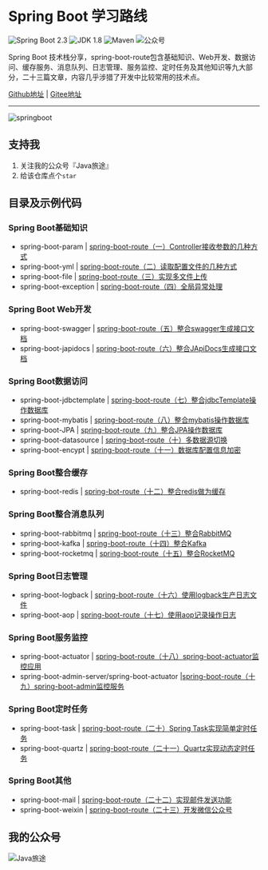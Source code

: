 Spring Boot 学习路线
===

![Spring Boot 2.3](https://img.shields.io/badge/Spring%20Boot-2.3-brightgreen.svg)
![JDK 1.8](https://img.shields.io/badge/JDK-1.8-blue.svg)
![Maven](https://img.shields.io/badge/Maven-3.5.4-important.svg)
![公众号](https://img.shields.io/badge/Java旅途-lightgrey.svg)

Spring Boot 技术栈分享，spring-boot-route包含基础知识、Web开发、数据访问、缓存服务、消息队列、日志管理、服务监控、定时任务及其他知识等九大部分，二十三篇文章，内容几乎涉猎了开发中比较常用的技术点。

[Github地址](https://github.com/binzh303/spring-boot-route) | [Gitee地址](https://gitee.com/zhixie/spring-boot-route) 

---

![springboot](https://mmbiz.qpic.cn/mmbiz_png/lgiaG5BicLkVcKA2SqIHWZus31XcianxQqjhw1Sh4YzQ7pXno0TLJGIQDYtA2kFhA4Dhqbbpicyb88AM5SGOBKF7Kg/640?wx_fmt=png&tp=webp&wxfrom=5&wx_lazy=1&wx_co=1)

## 支持我
1. 关注我的公众号『Java旅途』
2. 给该仓库点个`star`

## 目录及示例代码
### Spring Boot基础知识

- spring-boot-param | [spring-boot-route（一）Controller接收参数的几种方式](https://javatip.cn/archives/66)
- spring-boot-yml | [spring-boot-route（二）读取配置文件的几种方式](https://javatip.cn/archives/72)
- spring-boot-file | [spring-boot-route（三）实现多文件上传](https://javatip.cn/archives/74)
- spring-boot-exception | [spring-boot-route（四）全局异常处理](https://javatip.cn/archives/79)

### Spring Boot Web开发

- spring-boot-swagger | [spring-boot-route（五）整合swagger生成接口文档](https://javatip.cn/archives/90)
- spring-boot-japidocs | [spring-boot-route（六）整合JApiDocs生成接口文档](https://javatip.cn/archives/91)

### Spring Boot数据访问

- spring-boot-jdbctemplate | [spring-boot-route（七）整合jdbcTemplate操作数据库](https://javatip.cn/archives/92)
- spring-boot-mybatis | [spring-boot-route（八）整合mybatis操作数据库](https://javatip.cn/archives/93)
- spring-boot-JPA | [spring-boot-route（九）整合JPA操作数据库](https://javatip.cn/archives/94)
- spring-boot-datasource | [spring-boot-route（十）多数据源切换](https://javatip.cn/archives/95)
- spring-boot-encypt | [spring-boot-route（十一）数据库配置信息加密](https://javatip.cn/archives/113)

### Spring Boot整合缓存

- spring-boot-redis | [spring-bot-route（十二）整合redis做为缓存](https://javatip.cn/archives/114)

### Spring Boot整合消息队列
- spring-boot-rabbitmq | [spring-boot-route（十三）整合RabbitMQ](https://javatip.cn/archives/115)
- spring-boot-kafka | [spring-boot-route（十四）整合Kafka](https://javatip.cn/archives/116)
- spring-boot-rocketmq | [spring-boot-route（十五）整合RocketMQ](https://javatip.cn/archives/117)

### Spring Boot日志管理
- spring-boot-logback | [spring-boot-route（十六）使用logback生产日志文件](https://javatip.cn/archives/118)
- spring-boot-aop | [spring-boot-route（十七）使用aop记录操作日志](https://javatip.cn/archives/119)

### Spring Boot服务监控
- spring-boot-actuator | [spring-boot-route（十八）spring-boot-actuator监控应用](https://javatip.cn/archives/120)
- spring-boot-admin-server/spring-boot-actuator |[spring-boot-route（十九）spring-boot-admin监控服务](https://javatip.cn/archives/121)

### Spring Boot定时任务
- spring-boot-task | [spring-boot-route（二十）Spring Task实现简单定时任务](https://javatip.cn/archives/122)
- spring-boot-quartz | [spring-boot-route（二十一）Quartz实现动态定时任务](https://javatip.cn/archives/123)

### Spring Boot其他
- spring-boot-mail | [spring-boot-route（二十二）实现邮件发送功能](https://javatip.cn/archives/124)
- spring-boot-weixin | [spring-boot-route（二十三）开发微信公众号](https://javatip.cn/archives/125)

## 我的公众号
![Java旅途](https://img.javatip.cn/20210402230728.jpg)